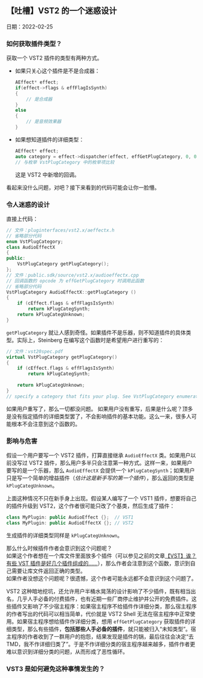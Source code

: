 ## 【吐槽】VST2 的一个迷惑设计
日期：2022-02-25

### 如何获取插件类型？
获取一个 VST2 插件的类型有两种方式。
- 如果只关心这个插件是不是合成器：
    ```cpp
    AEffect* effect;
    if(effect->flags & effFlagIsSynth)
    {
        // 是合成器
    }
    else
    {
        // 是音频效果器
    }
    ```
- 如果想知道插件的详细类型：
    ```cpp
    AEffect* effect;
    auto category = effect->dispatcher(effect, effGetPlugCategory, 0, 0, nullptr, 0);
    // 与枚举 VstPlugCategory 中的枚举项比较
    ```
    这是 VST2 中新增的回调。

看起来没什么问题，对吧？接下来看到的代码可能会让你一脸懵。

### 令人迷惑的设计
直接上代码：
```cpp
// 文件：pluginterfaces/vst2.x/aeffectx.h
// 省略部分代码
enum VstPlugCategory;
class AudioEffectX
{
public:
    VstPlugCategory getPlugCategory();
};
// 文件：public.sdk/source/vst2.x/audioeffectx.cpp
// 回调函数的 opcode 为 effGetPlugCategory 时调用此函数
// 省略部分代码
VstPlugCategory AudioEffectX::getPlugCategory ()
{ 
	if (cEffect.flags & effFlagsIsSynth)
		return kPlugCategSynth;
	return kPlugCategUnknown; 
}
```
`getPlugCategory` 就让人感到奇怪。如果插件不是乐器，则不知道插件的具体类型。实际上，Steinberg 在编写这个函数时是希望用户进行重写的：
```cpp
// 文件：vst20spec.pdf
virtual VstPlugCategory getPlugCategory()
{
	if (cEffect.flags & effFlagsIsSynth)
		return kPlugCategSynth;
    
	return kPlugCategUnknown; 
}
// specify a category that fits your plug. See VstPlugCategory enumerator in aeffectx.h.
```
如果用户重写了，那么一切都没问题。
如果用户没有重写，后果是什么呢？顶多是没有指定插件的详细类型罢了，不会影响插件的基本功能。这么一来，很多人可能根本不会注意到这个函数的。

### 影响与危害
假设一个用户要写一个 VST2 插件，打算直接继承 `AudioEffectX` 类。如果用户以前没写过 VST2 插件，那么用户多半只会注意第一种方式。这样一来，如果用户要写的是一个乐器，那么 `AudioEffectX` 会提供一个 `kPlugCategSynth`；如果用户只是写一个简单的增益插件（*估计这是新手写的第一个插件*），那么返回的类型是 `kPlugCategUnknown`。

上面这种情况不只在新手身上出现。假设某人编写了一个 VST1 插件，想要将自己的插件升级到 VST2，这个作者很可能只改了个基类，然后生成了插件：
```cpp
class MyPlugin: public AudioEffect {};  // VST1
class MyPlugin: public AudioEffectX {}; // VST2
```
生成插件的详细类型同样是 `kPlugCategUnknown`。

那么什么时候插件作者会意识到这个问题呢？  
如果这个作者想在一个库文件里面放多个插件（可以参见之前的文章[【VST】诶？有些 VST 插件是好几个插件组成的……](../contents/vst-plugin-container.md)），那么作者会注意到这个函数，意识到自己需要让库文件返回正确的类型。  
如果作者没想这个问题呢？很遗憾，这个作者可能永远都不会意识到这个问题了。

VST2 这种暗地挖坑，还允许用户半桶水晃荡的设计影响了不少插件，既有相当出名，几乎人手必备的付费插件，也有近期一些厂商停止维护并公开的免费插件。这些插件又影响了不少宿主程序：如果宿主程序不给插件作详细分类，那么宿主程序的作者写出的代码可以相当简单，代价就是 VST2 Shell 无法在宿主程序中正常使用。如果宿主程序想给插件作详细分类，想用 `effGetPlugCategory` 获取插件的详细类型，那么有些插件，**包括那些人手必备的插件**，就只能被归入“未知类型”。宿主程序的作者收到了一群用户的抱怨，结果发现是插件的锅，最后往往会决定“去 TMD，我不作详细归类了”。于是不作详细分类的宿主程序越来越多，插件作者更难以意识到详细分类的问题，从而形成了恶性循环。

### VST3 是如何避免这种事情发生的？
 